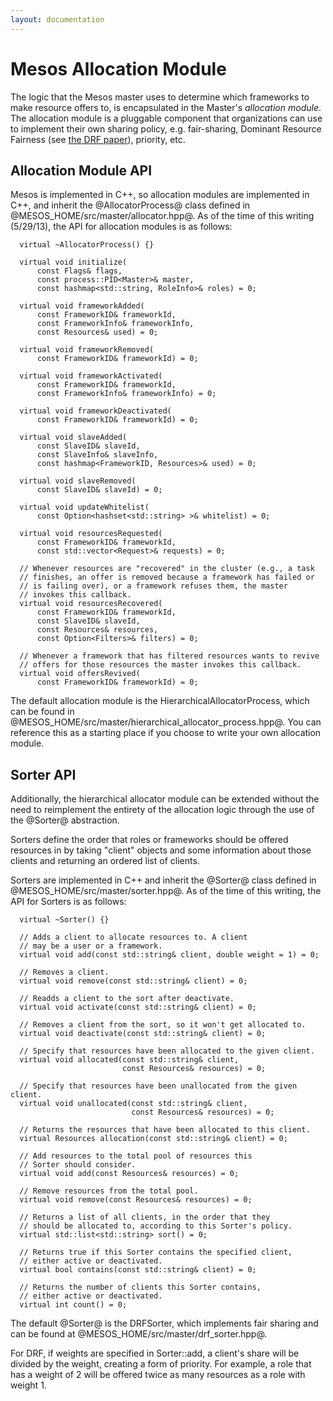 ```yaml
---
layout: documentation
---
```


# Mesos Allocation Module

The logic that the Mesos master uses to determine which frameworks to make resource offers to, is encapsulated in the Master's _allocation module_.  The allocation module is a pluggable component that organizations can use to implement their own sharing policy, e.g. fair-sharing, Dominant Resource Fairness (see [the DRF paper](http://www.eecs.berkeley.edu/Pubs/TechRpts/2010/EECS-2010-55.pdf)), priority, etc.

## Allocation Module API

Mesos is implemented in C++, so allocation modules are implemented in C++, and inherit the @AllocatorProcess@ class defined in @MESOS_HOME/src/master/allocator.hpp@. As of the time of this writing (5/29/13), the API for allocation modules is as follows:

```
  virtual ~AllocatorProcess() {}

  virtual void initialize(
      const Flags& flags,
      const process::PID<Master>& master,
      const hashmap<std::string, RoleInfo>& roles) = 0;

  virtual void frameworkAdded(
      const FrameworkID& frameworkId,
      const FrameworkInfo& frameworkInfo,
      const Resources& used) = 0;

  virtual void frameworkRemoved(
      const FrameworkID& frameworkId) = 0;

  virtual void frameworkActivated(
      const FrameworkID& frameworkId,
      const FrameworkInfo& frameworkInfo) = 0;

  virtual void frameworkDeactivated(
      const FrameworkID& frameworkId) = 0;

  virtual void slaveAdded(
      const SlaveID& slaveId,
      const SlaveInfo& slaveInfo,
      const hashmap<FrameworkID, Resources>& used) = 0;

  virtual void slaveRemoved(
      const SlaveID& slaveId) = 0;

  virtual void updateWhitelist(
      const Option<hashset<std::string> >& whitelist) = 0;

  virtual void resourcesRequested(
      const FrameworkID& frameworkId,
      const std::vector<Request>& requests) = 0;

  // Whenever resources are "recovered" in the cluster (e.g., a task
  // finishes, an offer is removed because a framework has failed or
  // is failing over), or a framework refuses them, the master
  // invokes this callback.
  virtual void resourcesRecovered(
      const FrameworkID& frameworkId,
      const SlaveID& slaveId,
      const Resources& resources,
      const Option<Filters>& filters) = 0;

  // Whenever a framework that has filtered resources wants to revive
  // offers for those resources the master invokes this callback.
  virtual void offersRevived(
      const FrameworkID& frameworkId) = 0;
```

The default allocation module is the HierarchicalAllocatorProcess, which can be found in @MESOS_HOME/src/master/hierarchical_allocator_process.hpp@. You can reference this as a starting place if you choose to write your own allocation module.

## Sorter API

Additionally, the hierarchical allocator module can be extended without the need to reimplement the entirety of the allocation logic through the use of the @Sorter@ abstraction.

Sorters define the order that roles or frameworks should be offered resources in by taking "client" objects and some information about those clients and returning an ordered list of clients.

Sorters are implemented in C++ and inherit the @Sorter@ class defined in @MESOS_HOME/src/master/sorter.hpp@. As of the time of this writing, the API for Sorters is as follows:

```
  virtual ~Sorter() {}

  // Adds a client to allocate resources to. A client
  // may be a user or a framework.
  virtual void add(const std::string& client, double weight = 1) = 0;

  // Removes a client.
  virtual void remove(const std::string& client) = 0;

  // Readds a client to the sort after deactivate.
  virtual void activate(const std::string& client) = 0;

  // Removes a client from the sort, so it won't get allocated to.
  virtual void deactivate(const std::string& client) = 0;

  // Specify that resources have been allocated to the given client.
  virtual void allocated(const std::string& client,
                         const Resources& resources) = 0;

  // Specify that resources have been unallocated from the given client.
  virtual void unallocated(const std::string& client,
                           const Resources& resources) = 0;

  // Returns the resources that have been allocated to this client.
  virtual Resources allocation(const std::string& client) = 0;

  // Add resources to the total pool of resources this
  // Sorter should consider.
  virtual void add(const Resources& resources) = 0;

  // Remove resources from the total pool.
  virtual void remove(const Resources& resources) = 0;

  // Returns a list of all clients, in the order that they
  // should be allocated to, according to this Sorter's policy.
  virtual std::list<std::string> sort() = 0;

  // Returns true if this Sorter contains the specified client,
  // either active or deactivated.
  virtual bool contains(const std::string& client) = 0;

  // Returns the number of clients this Sorter contains,
  // either active or deactivated.
  virtual int count() = 0;
```

The default @Sorter@ is the DRFSorter, which implements fair sharing and can be found at @MESOS_HOME/src/master/drf_sorter.hpp@.

For DRF, if weights are specified in Sorter::add, a client's share will be divided by the weight, creating a form of priority. For example, a role that has a weight of 2 will be offered twice as many resources as a role with weight 1.
